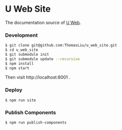 # U Web Site

The documentation source of [U Web](https://github.com/ThomasLiu/u_web).

### Development

```bash
$ git clone git@github.com:ThomasLiu/u_web_site.git
$ cd u_web_site
$ git submodule init
$ git submodule update --recursive
$ npm install
$ npm start
```

Then visit http://localhost:8001 .

### Deploy

```
$ npm run site
```

### Publish Components

```
$ npm run publish-components
```
